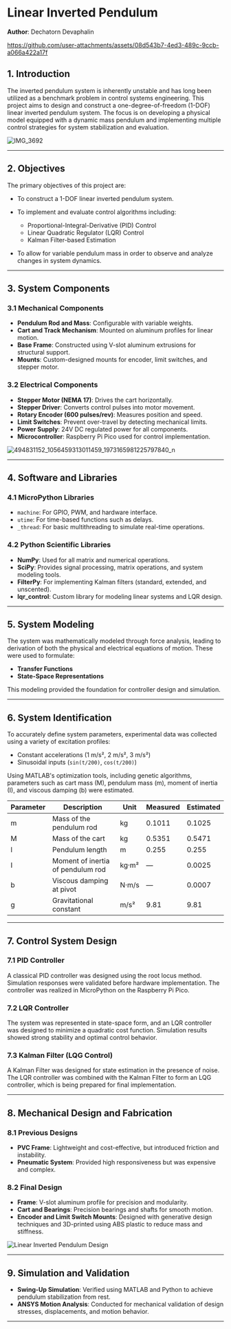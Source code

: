 # **Linear Inverted Pendulum**

**Author**: Dechatorn Devaphalin

https://github.com/user-attachments/assets/08d543b7-4ed3-489c-9ccb-a066a422a17f

## **1. Introduction**

The inverted pendulum system is inherently unstable and has long been utilized as a benchmark problem in control systems engineering. This project aims to design and construct a one-degree-of-freedom (1-DOF) linear inverted pendulum system. The focus is on developing a physical model equipped with a dynamic mass pendulum and implementing multiple control strategies for system stabilization and evaluation.

![IMG_3692](https://github.com/user-attachments/assets/6bcbddf7-01ad-4618-a9e1-57dd6c457ae6)

---

## **2. Objectives**

The primary objectives of this project are:

* To construct a 1-DOF linear inverted pendulum system.
* To implement and evaluate control algorithms including:

  * Proportional-Integral-Derivative (PID) Control
  * Linear Quadratic Regulator (LQR) Control
  * Kalman Filter-based Estimation
* To allow for variable pendulum mass in order to observe and analyze changes in system dynamics.

---

## **3. System Components**

### 3.1 Mechanical Components

* **Pendulum Rod and Mass**: Configurable with variable weights.
* **Cart and Track Mechanism**: Mounted on aluminum profiles for linear motion.
* **Base Frame**: Constructed using V-slot aluminum extrusions for structural support.
* **Mounts**: Custom-designed mounts for encoder, limit switches, and stepper motor.

### 3.2 Electrical Components

* **Stepper Motor (NEMA 17)**: Drives the cart horizontally.
* **Stepper Driver**: Converts control pulses into motor movement.
* **Rotary Encoder (600 pulses/rev)**: Measures position and speed.
* **Limit Switches**: Prevent over-travel by detecting mechanical limits.
* **Power Supply**: 24V DC regulated power for all components.
* **Microcontroller**: Raspberry Pi Pico used for control implementation.

![494831152_1056459313011459_1973165981225797840_n](https://github.com/user-attachments/assets/a94e53ee-e341-46a6-a003-8a03af6d1d98)

---

## **4. Software and Libraries**

### 4.1 MicroPython Libraries

* `machine`: For GPIO, PWM, and hardware interface.
* `utime`: For time-based functions such as delays.
* `_thread`: For basic multithreading to simulate real-time operations.

### 4.2 Python Scientific Libraries

* **NumPy**: Used for all matrix and numerical operations.
* **SciPy**: Provides signal processing, matrix operations, and system modeling tools.
* **FilterPy**: For implementing Kalman filters (standard, extended, and unscented).
* **lqr\_control**: Custom library for modeling linear systems and LQR design.

---

## **5. System Modeling**

The system was mathematically modeled through force analysis, leading to derivation of both the physical and electrical equations of motion. These were used to formulate:

* **Transfer Functions**
* **State-Space Representations**

This modeling provided the foundation for controller design and simulation.

---

## **6. System Identification**

To accurately define system parameters, experimental data was collected using a variety of excitation profiles:

* Constant accelerations (1 m/s², 2 m/s², 3 m/s²)
* Sinusoidal inputs (`sin(t/200)`, `cos(t/200)`)

Using MATLAB's optimization tools, including genetic algorithms, parameters such as cart mass (M), pendulum mass (m), moment of inertia (I), and viscous damping (b) were estimated.

| Parameter | Description                       | Unit  | Measured | Estimated |
| --------- | --------------------------------- | ----- | -------- | --------- |
| m         | Mass of the pendulum rod          | kg    | 0.1011   | 0.1025    |
| M         | Mass of the cart                  | kg    | 0.5351   | 0.5471    |
| l         | Pendulum length                   | m     | 0.255    | 0.255     |
| I         | Moment of inertia of pendulum rod | kg·m² | —        | 0.0025    |
| b         | Viscous damping at pivot          | N·m/s | —        | 0.0007    |
| g         | Gravitational constant            | m/s²  | 9.81     | 9.81      |

---

## **7. Control System Design**

### 7.1 PID Controller

A classical PID controller was designed using the root locus method. Simulation responses were validated before hardware implementation. The controller was realized in MicroPython on the Raspberry Pi Pico.

### 7.2 LQR Controller

The system was represented in state-space form, and an LQR controller was designed to minimize a quadratic cost function. Simulation results showed strong stability and optimal control behavior.

### 7.3 Kalman Filter (LQG Control)

A Kalman Filter was designed for state estimation in the presence of noise. The LQR controller was combined with the Kalman Filter to form an LQG controller, which is being prepared for final implementation.

---

## **8. Mechanical Design and Fabrication**

### 8.1 Previous Designs

* **PVC Frame**: Lightweight and cost-effective, but introduced friction and instability.
* **Pneumatic System**: Provided high responsiveness but was expensive and complex.

### 8.2 Final Design

* **Frame**: V-slot aluminum profile for precision and modularity.
* **Cart and Bearings**: Precision bearings and shafts for smooth motion.
* **Encoder and Limit Switch Mounts**: Designed with generative design techniques and 3D-printed using ABS plastic to reduce mass and stiffness.

![Linear Inverted Pendulum Design](https://github.com/user-attachments/assets/3ffbc9cb-f1e5-452e-aff9-dff1cc838d44)

---

## **9. Simulation and Validation**

* **Swing-Up Simulation**: Verified using MATLAB and Python to achieve pendulum stabilization from rest.
* **ANSYS Motion Analysis**: Conducted for mechanical validation of design stresses, displacements, and motion behavior.

---

